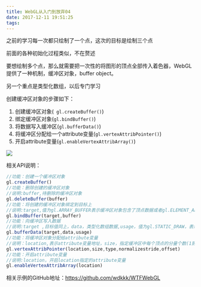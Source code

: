 ```yaml
---
title: WebGL从入门到放弃04
date: 2017-12-11 19:51:25
tags:
---
```


之前的学习每一次都只绘制了一个点，这次的目标是绘制三个点

<!--more -->

前面的各种初始化过程类似，不在赘述

要想绘制多个点，那么就需要把一次性的将图形的顶点全部传入着色器，WebGL提供了一种机制，缓冲区对象，buffer object。

另一个重点是类型化数组，以后专门学习

创建缓冲区对象的步骤如下：

1. 创建缓冲区对象(` gl.createBuffer()`)
2. 绑定缓冲区对象(`gl.bindBuffer()`)
3. 将数据写入缓冲区(`gl.bufferData()`)
4. 将缓冲区分配给一个attribute变量(`gl.vertexAttribPointer()`)
5. 开启attribute变量(`gl.enableVertexAttribArray()`)

![](http://ojv7mano6.bkt.clouddn.com/17-12-11/27760263.jpg)



相关API说明：

```javascript
//功能：创建一个缓冲区对象
gl.createBuffer()
//功能：删除创建的缓冲区对象
//说明:buffer,待删除的缓冲区对象
gl.deleteBuffer(buffer)
//功能：将创建的缓冲区对象绑定到目标上
//说明:target,值为gl.ARRAY_BUFFER表示缓冲区对象包含了顶点数据或者gl.ELEMENT_ARRAY_BUFFER表示缓冲区对象包含了顶点索引值；buffer,表示之前创建的buffer对象
gl.bindBuffer(target,buffer)
//功能：向缓冲区写入数据
//说明:target ,目标值同上，data，类型化数组数据,usage，值为gl.STATIC_DRAW，表示只会向缓冲区对象写入一次数据，但需要绘制多次；gl.STREAM_DRAW，只会向缓冲区对象写入一次数据，然后绘制若干次；gl.DYNAMIC_DRAW，表示会向缓冲区对象吸入数据，并绘制很多次
gl.bufferData(target,data,usage)
//功能：将缓冲区对象分配给attribute变量
//说明：location,表示attribute变量地址，size，指定缓冲区中每个顶点的分量个数(1到4),会自动补全，type，数据类型，stride，指定相邻两个顶点间的字节数，默认0，offset，指定缓冲区对象中的偏移量，如从起始位置开始，offset设为0
gl.vertexAttribPointer(location,size,type,normalizestride,offset)
//功能：开启attribute变量
//说明:location，开启location指定的attribute变量
gl.enableVertexAttribArray(location)
```

相关示例的GitHub地址：https://github.com/wdkkk/WTFWebGL